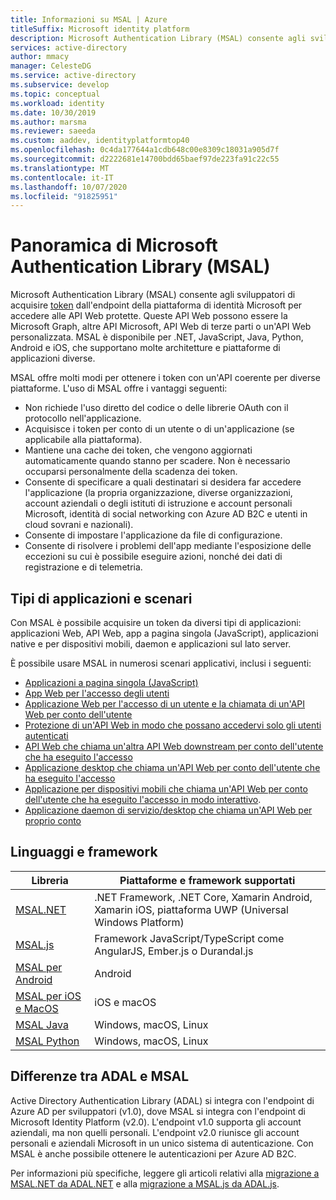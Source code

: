 ```yaml
---
title: Informazioni su MSAL | Azure
titleSuffix: Microsoft identity platform
description: Microsoft Authentication Library (MSAL) consente agli sviluppatori di applicazioni di acquisire token per chiamare le API Web protette. Queste API Web possono essere la Microsoft Graph, altre API Microsoft, API Web di terze parti o un'API Web personalizzata. MSAL supporta più architetture e piattaforme applicative.
services: active-directory
author: mmacy
manager: CelesteDG
ms.service: active-directory
ms.subservice: develop
ms.topic: conceptual
ms.workload: identity
ms.date: 10/30/2019
ms.author: marsma
ms.reviewer: saeeda
ms.custom: aaddev, identityplatformtop40
ms.openlocfilehash: 0c4da177644a1cdb648c00e8309c18031a905d7f
ms.sourcegitcommit: d2222681e14700bdd65baef97de223fa91c22c55
ms.translationtype: MT
ms.contentlocale: it-IT
ms.lasthandoff: 10/07/2020
ms.locfileid: "91825951"
---
```

# <a name="overview-of-microsoft-authentication-library-msal"></a>Panoramica di Microsoft Authentication Library (MSAL)
Microsoft Authentication Library (MSAL) consente agli sviluppatori di acquisire [token](developer-glossary.md#security-token) dall'endpoint della piattaforma di identità Microsoft per accedere alle API Web protette. Queste API Web possono essere la Microsoft Graph, altre API Microsoft, API Web di terze parti o un'API Web personalizzata. MSAL è disponibile per .NET, JavaScript, Java, Python, Android e iOS, che supportano molte architetture e piattaforme di applicazioni diverse.

MSAL offre molti modi per ottenere i token con un'API coerente per diverse piattaforme. L'uso di MSAL offre i vantaggi seguenti:

* Non richiede l'uso diretto del codice o delle librerie OAuth con il protocollo nell'applicazione.
* Acquisisce i token per conto di un utente o di un'applicazione (se applicabile alla piattaforma).
* Mantiene una cache dei token, che vengono aggiornati automaticamente quando stanno per scadere. Non è necessario occuparsi personalmente della scadenza dei token.
* Consente di specificare a quali destinatari si desidera far accedere l'applicazione (la propria organizzazione, diverse organizzazioni, account aziendali o degli istituti di istruzione e account personali Microsoft, identità di social networking con Azure AD B2C e utenti in cloud sovrani e nazionali).
* Consente di impostare l'applicazione da file di configurazione.
* Consente di risolvere i problemi dell'app mediante l'esposizione delle eccezioni su cui è possibile eseguire azioni, nonché dei dati di registrazione e di telemetria.

## <a name="application-types-and-scenarios"></a>Tipi di applicazioni e scenari
Con MSAL è possibile acquisire un token da diversi tipi di applicazioni: applicazioni Web, API Web, app a pagina singola (JavaScript), applicazioni native e per dispositivi mobili, daemon e applicazioni sul lato server.

È possibile usare MSAL in numerosi scenari applicativi, inclusi i seguenti:

* [Applicazioni a pagina singola (JavaScript)](scenario-spa-overview.md)
* [App Web per l'accesso degli utenti](scenario-web-app-sign-user-overview.md)
* [Applicazione Web per l'accesso di un utente e la chiamata di un'API Web per conto dell'utente](scenario-web-app-call-api-overview.md)
* [Protezione di un'API Web in modo che possano accedervi solo gli utenti autenticati](scenario-protected-web-api-overview.md)
* [API Web che chiama un'altra API Web downstream per conto dell'utente che ha eseguito l'accesso](scenario-web-api-call-api-overview.md)
* [Applicazione desktop che chiama un'API Web per conto dell'utente che ha eseguito l'accesso](scenario-desktop-overview.md)
* [Applicazione per dispositivi mobili che chiama un'API Web per conto dell'utente che ha eseguito l'accesso in modo interattivo](scenario-mobile-overview.md).
* [Applicazione daemon di servizio/desktop che chiama un'API Web per proprio conto](scenario-daemon-overview.md)

## <a name="languages-and-frameworks"></a>Linguaggi e framework

| Libreria | Piattaforme e framework supportati|
| --- | --- |
| [MSAL.NET](https://github.com/AzureAD/microsoft-authentication-library-for-dotnet)| .NET Framework, .NET Core, Xamarin Android, Xamarin iOS, piattaforma UWP (Universal Windows Platform)|
| [MSAL.js](https://github.com/AzureAD/microsoft-authentication-library-for-js)| Framework JavaScript/TypeScript come AngularJS, Ember.js o Durandal.js|
| [MSAL per Android](https://github.com/AzureAD/microsoft-authentication-library-for-android)|Android|
| [MSAL per iOS e MacOS](https://github.com/AzureAD/microsoft-authentication-library-for-objc)|iOS e macOS|
| [MSAL Java](https://github.com/AzureAD/microsoft-authentication-library-for-java)|Windows, macOS, Linux|
| [MSAL Python](https://github.com/AzureAD/microsoft-authentication-library-for-python)|Windows, macOS, Linux|

## <a name="differences-between-adal-and-msal"></a>Differenze tra ADAL e MSAL

Active Directory Authentication Library (ADAL) si integra con l'endpoint di Azure AD per sviluppatori (v1.0), dove MSAL si integra con l'endpoint di Microsoft Identity Platform (v2.0). L'endpoint v1.0 supporta gli account aziendali, ma non quelli personali. L'endpoint v2.0 riunisce gli account personali e aziendali Microsoft in un unico sistema di autenticazione. Con MSAL è anche possibile ottenere le autenticazioni per Azure AD B2C.

Per informazioni più specifiche, leggere gli articoli relativi alla [migrazione a MSAL.NET da ADAL.NET](msal-net-migration.md) e alla [migrazione a MSAL.js da ADAL.js](msal-compare-msal-js-and-adal-js.md).
